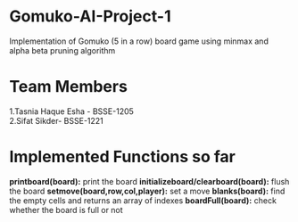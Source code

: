 # Gomuko-AI-Project-1
Implementation of Gomuko (5 in a row) board game using minmax and alpha beta pruning algorithm  

# Team Members  
1.Tasnia Haque Esha - BSSE-1205  
2.Sifat Sikder- BSSE-1221  

# Implemented Functions so far  
**printboard(board):** print the board
**initializeboard/clearboard(board):** flush the board
**setmove(board,row,col,player):** set a move
**blanks(board):** find the empty cells and returns an array of indexes
**boardFull(board):** check whether the board is full or not

